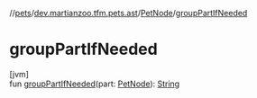 //[pets](../../../index.md)/[dev.martianzoo.tfm.pets.ast](../index.md)/[PetNode](index.md)/[groupPartIfNeeded](group-part-if-needed.md)

# groupPartIfNeeded

[jvm]\
fun [groupPartIfNeeded](group-part-if-needed.md)(part: [PetNode](index.md)): [String](https://kotlinlang.org/api/latest/jvm/stdlib/kotlin/-string/index.html)
